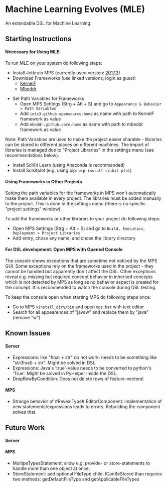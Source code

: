 # Machine Learning Evolves (MLE)

An extendable DSL for Machine Learning.

## Starting Instructions

#### Necessary for Using MLE:

To run MLE on your system do following steps:

* Install Jetbrain MPS (currently used version: [2017.3](https://www.jetbrains.com/mps/download/previous.html))
* Download Frameworks (use linked versions, login as guest)
    * [KernelF](https://build.mbeddr.com/viewLog.html?buildId=88494&tab=artifacts&buildTypeId=Iets3_BuildOrgIets3core)
    * [Mbeddr](https://build.mbeddr.com/viewLog.html?buildId=83353&tab=artifacts&buildTypeId=Mbeddr2_Mbeddr_Gradle_platform)

- Set Path Variables for Frameworks 
    - Open MPS Settings (Strg + Alt + S) and go to `Appearance & Behavior > Path Variables`
    - Add `iets3.github.opensource.home` as name with path to KernelF framework as value
    - Add `mbeddr.github.core.home` as name with path to mbeddr framework as value

Note: Path Variables are used to make the project easier sharable - libraries can be stored in different places on different machines. The import of libraries is managed due to "Project Libraries" in the settings menu (see recommendations below).

- Install SciKit Learn (using Anaconda is recommanded)
- Install Scikitplot (e.g. using pip: `pip install scikit-plot`)

#### Using Frameworks in Other Projects
Setting the path variables for the frameworks in MPS won't automatically make them available in every project. The libraries must be added manually to the project. This is done in the settings menu (there is no specific "project settings" window).

To add the frameworks or other libraries to your project do following steps:

- Open MPS Settings (Strg + Alt + S) and go to `Build, Execution, Deployment > Project Libraries` 
- Add entry, chose any name, and chose the library directory

#### For DSL development: Open MPS with Opened Console
The console shows exceptions that are sometime not noticed by the MPS GUI. Some exceptions rely on the frameworks used in the project - they cannot be handled but apparently don't affect the DSL. Other exceptions reveal e.g. missing but required concept behavior in inherited concepts which is not detected by MPS as long as no behavior aspect is created for the concept. It is recommended to watch the console during DSL testing.  

To keep the console open when starting MPS do following steps once:
  - Go to MPS `%install_dir%/bin` and open `mps.bat` with text editor
  - Search for all appearences of "javaw" and replace them by "java" (remove "w")



## Known Issues

#### Server

- Expressions: like "float + str" do not work; needs to be something like "str(float) + str". Might be solved in DSL.
- Expressions: Java's 'true'-value needs to be converted to python's 'True'. Might be solved in PyHelper inside the DSL.
- DropRowByCondition: Does not delete rows of feature-vectors!

#### MPS

- Strange behavior of #RevealType# EditorComponent: implementation of new statements/expressions leads to errors. Rebuilding the component solves that.

## Future Work

#### Server

#### MPS

- MultipeTypesStatement: allow e.g. provide- or store-statements to handle more than one object at once.
- StoreStatement: add optional FileType child. ICanBeStored than requires two methods: getDefaultFileType and getApplicableFileTypes
